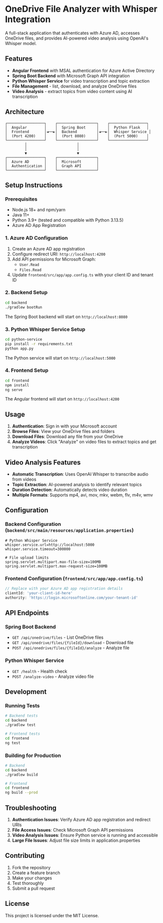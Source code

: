 # OneDrive File Analyzer with Whisper Integration

A full-stack application that authenticates with Azure AD, accesses OneDrive files, and provides AI-powered video analysis using OpenAI's Whisper model.

## Features

- **Angular Frontend** with MSAL authentication for Azure Active Directory
- **Spring Boot Backend** with Microsoft Graph API integration
- **Python Whisper Service** for video transcription and topic extraction
- **File Management** - list, download, and analyze OneDrive files
- **Video Analysis** - extract topics from video content using AI transcription

## Architecture

```
┌─────────────────┐    ┌──────────────────┐    ┌─────────────────┐
│  Angular        │    │  Spring Boot     │    │  Python Flask   │
│  Frontend       │◄──►│  Backend         │◄──►│  Whisper Service │
│  (Port 4200)    │    │  (Port 8080)     │    │  (Port 5000)    │
└─────────────────┘    └──────────────────┘    └─────────────────┘
         │                       │
         │                       │
         ▼                       ▼
┌─────────────────┐    ┌──────────────────┐
│  Azure AD       │    │  Microsoft       │
│  Authentication │    │  Graph API       │
└─────────────────┘    └──────────────────┘
```

## Setup Instructions

### Prerequisites

- Node.js 18+ and npm/yarn
- Java 11+
- Python 3.9+ (tested and compatible with Python 3.13.5)
- Azure AD App Registration

### 1. Azure AD Configuration

1. Create an Azure AD app registration
2. Configure redirect URI: `http://localhost:4200`
3. Add API permissions for Microsoft Graph:
   - `User.Read`
   - `Files.Read`
4. Update `frontend/src/app/app.config.ts` with your client ID and tenant ID

### 2. Backend Setup

```bash
cd backend
./gradlew bootRun
```

The Spring Boot backend will start on `http://localhost:8080`

### 3. Python Whisper Service Setup

```bash
cd python-service
pip install -r requirements.txt
python app.py
```

The Python service will start on `http://localhost:5000`

### 4. Frontend Setup

```bash
cd frontend
npm install
ng serve
```

The Angular frontend will start on `http://localhost:4200`

## Usage

1. **Authentication**: Sign in with your Microsoft account
2. **Browse Files**: View your OneDrive files and folders
3. **Download Files**: Download any file from your OneDrive
4. **Analyze Videos**: Click "Analyze" on video files to extract topics and get transcription

## Video Analysis Features

- **Automatic Transcription**: Uses OpenAI Whisper to transcribe audio from videos
- **Topic Extraction**: AI-powered analysis to identify relevant topics
- **Duration Detection**: Automatically detects video duration
- **Multiple Formats**: Supports mp4, avi, mov, mkv, webm, flv, m4v, wmv

## Configuration

### Backend Configuration (`backend/src/main/resources/application.properties`)

```properties
# Python Whisper Service
whisper.service.url=http://localhost:5000
whisper.service.timeout=300000

# File upload limits
spring.servlet.multipart.max-file-size=100MB
spring.servlet.multipart.max-request-size=100MB
```

### Frontend Configuration (`frontend/src/app/app.config.ts`)

```typescript
// Replace with your Azure AD app registration details
clientId: 'your-client-id-here'
authority: 'https://login.microsoftonline.com/your-tenant-id'
```

## API Endpoints

### Spring Boot Backend

- `GET /api/onedrive/files` - List OneDrive files
- `GET /api/onedrive/files/{fileId}/download` - Download file
- `POST /api/onedrive/files/{fileId}/analyze` - Analyze file

### Python Whisper Service

- `GET /health` - Health check
- `POST /analyze-video` - Analyze video file

## Development

### Running Tests

```bash
# Backend tests
cd backend
./gradlew test

# Frontend tests
cd frontend
ng test
```

### Building for Production

```bash
# Backend
cd backend
./gradlew build

# Frontend
cd frontend
ng build --prod
```

## Troubleshooting

1. **Authentication Issues**: Verify Azure AD app registration and redirect URIs
2. **File Access Issues**: Check Microsoft Graph API permissions
3. **Video Analysis Issues**: Ensure Python service is running and accessible
4. **Large File Issues**: Adjust file size limits in application.properties

## Contributing

1. Fork the repository
2. Create a feature branch
3. Make your changes
4. Test thoroughly
5. Submit a pull request

## License

This project is licensed under the MIT License.
